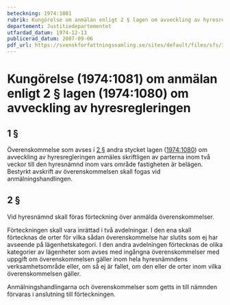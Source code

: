 ```yaml
---
beteckning: 1974:1081
rubrik: Kungörelse om anmälan enligt 2 § lagen om avveckling av hyresregleringen
departement: Justitiedepartementet
utfardad_datum: 1974-12-13
publicerad_datum: 2007-09-06
pdf_url: https://svenskforfattningssamling.se/sites/default/files/sfs/1974-12/SFS1974-1081.pdf
---
```


# Kungörelse (1974:1081) om anmälan enligt 2 § lagen (1974:1080) om avveckling av hyresregleringen

## 1 §

Överenskommelse som avses i [2 §](#2) andra stycket lagen ([1974:1080](https://selex.se/eli/sfs/1974/1080)) om avveckling av hyresregleringen anmäles skriftligen av parterna inom två veckor till den hyresnämnd inom vars område fastigheten är belägen. Bestyrkt avskrift av överenskommelsen skall fogas vid anmälningshandlingen.

## 2 §

Vid hyresnämnd skall föras förteckning över anmälda överenskommelser.

Förteckningen skall vara inrättad i två avdelningar. I den ena skall förtecknas de orter för vilka sådan överenskommelse har slutits som ej har avseende på lägenhetskategori. I den andra avdelningen förtecknas de olika kategorier av lägenheter som avses med ingångna överenskommelser med uppgift om överenskommelsen gäller inom hela hyresnämndens verksamhetsområde eller, om så ej är fallet, om den eller de orter inom vilka överenskommelsen gäller.

Anmälningshandlingarna och överenskommelser som getts in till nämnden förvaras i anslutning till förteckningen.